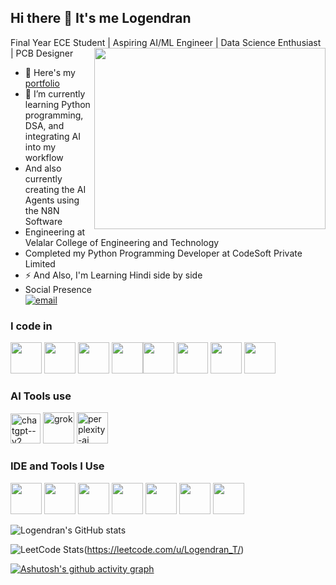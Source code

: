 ## Hi there 👋 It's me Logendran 

Final Year ECE Student | Aspiring AI/ML Engineer | Data Science Enthusiast | PCB Designer 
<img align="right" width="370" height="290" src="https://cdn.dribbble.com/users/2131993/screenshots/4948736/media/421d4ed2f3d23c73d64d20963f61f422.gif">
- 🔭 Here's my [portfolio](https://logendrant.lovable.app/)                                                 
- 🌱 I’m currently learning Python programming, DSA, and integrating AI into my workflow
- And also currently creating the AI Agents using the N8N Software
- Engineering at Velalar College of Engineering and Technology
- Completed my Python Programming Developer at CodeSoft Private Limited
- ⚡ And Also, I'm Learning Hindi side by side
- Social Presence
<br />[![email](https://img.shields.io/badge/Email-D14836?logo=gmail&logoColor=white)](mailto:logendrant.ece@gmail.com) 


### I code in
<img height="50" width="50" src="https://img.icons8.com/color/48/000000/python.png" />  <img height="50" width="50" src="https://img.icons8.com/color/48/000000/java-coffee-cup-logo.png" /> <img height="50" width="50" src="https://img.icons8.com/color/48/000000/html-5.png" /> <img height="50" width="50" src="https://img.icons8.com/color/48/000000/tensorflow.png"/><img height="50" width="50" src="https://img.icons8.com/fluent/48/000000/arduino.png"/> <img height="50" width="50" src="https://img.icons8.com/color/48/000000/mysql-logo.png"/> <img height="50" width="50" src="https://img.icons8.com/color/48/000000/mongodb.png"/> <img height="50" width="50" src="https://img.icons8.com/color/48/000000/nodejs.png"/>

### AI Tools use 
<img width="48" height="48" src="https://img.icons8.com/fluency/48/chatgpt--v2.png" alt="chatgpt--v2"/> <img width="50" height="50" src="https://img.icons8.com/ios/50/grok.png" alt="grok"/> <img width="50" height="50" src="https://img.icons8.com/ios/50/perplexity-ai.png" alt="perplexity-ai"/>

### IDE and Tools I Use
<img height="50" width="50" src="https://img.icons8.com/color/48/000000/visual-studio-code-2019.png"/> <img height="50" width="50" src="https://img.icons8.com/color/48/000000/pycharm.png"/> <img height="50" width="50" src="https://img.icons8.com/color/50/000000/git.png"/> <img height="50" width="50" src="https://img.icons8.com/dusk/64/000000/anaconda.png"/> <img height="50" src="https://img.icons8.com/officel/480/null/java-eclipse.png"/> <img height="50" src="https://img.icons8.com/color/480/null/notion--v1.png" /> <img height="50" width="50" src="https://img.icons8.com/color/48/000000/figma--v1.png"/> 
 
![Logendran's GitHub stats](https://github-readme-stats.vercel.app/api?username=logendranthangaraj&theme=dark&show_icons=true&&hide=issues,contribs)

![LeetCode Stats](https://leetcard.jacoblin.cool/Logendran_T?theme=dark&font=Marcellus&ext=activity)(https://leetcode.com/u/Logendran_T/)

[![Ashutosh's github activity graph](https://github-readme-activity-graph.vercel.app/graph?username=logendranthangaraj&bg_color=000000&color=fafafa&line=2fdde9&point=fafafa&area=true&hide_border=true)](https://github.com/ashutosh00710/github-readme-activity-graph)
